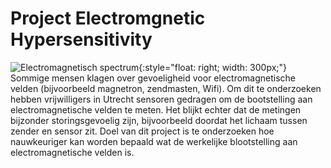 # Project Electromgnetic Hypersensitivity

![Electromagnetisch spectrum](hypersensitivity){:style="float: right; width: 300px;"}
Sommige mensen klagen over gevoeligheid voor electromagnetische velden (bijvoorbeeld magnetron, zendmasten, Wifi). Om dit te onderzoeken hebben vrijwilligers in Utrecht sensoren gedragen om de bootstelling aan electromagnetische velden te meten. Het blijkt echter dat de metingen bijzonder storingsgevoelig zijn, bijvoorbeeld doordat het lichaam tussen zender en sensor zit. Doel van dit project is te onderzoeken hoe nauwkeuriger kan worden bepaald wat de werkelijke blootstelling aan electromagnetische velden is.


